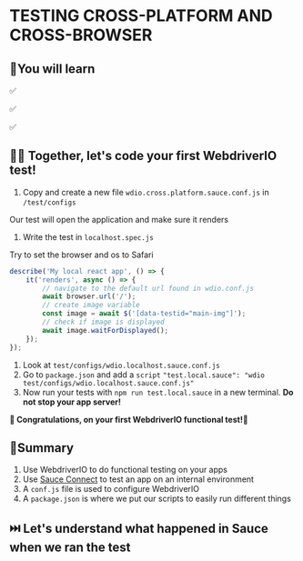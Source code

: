 # TESTING CROSS-PLATFORM AND CROSS-BROWSER

## 🧠You will learn

✅

✅

✅

## 🏋️‍♀️ Together, let's code your first WebdriverIO test!

1. Copy and create a new file `wdio.cross.platform.sauce.conf.js` in `/test/configs`

Our test will open the application and make sure it renders

1. Write the test in `localhost.spec.js`

Try to set the browser and os to Safari

```js
describe('My local react app', () => {
	it('renders', async () => {
		// navigate to the default url found in wdio.conf.js
		await browser.url('/');
		// create image variable
		const image = await $('[data-testid="main-img"]');
		// check if image is displayed
		await image.waitForDisplayed();
	});
});
```

1. Look at `test/configs/wdio.localhost.sauce.conf.js`
2. Go to `package.json` and add a `script` `"test.local.sauce": "wdio test/configs/wdio.localhost.sauce.conf.js"`
3. Now run your tests with `npm run test.local.sauce` in a new terminal. **Do not stop your app server!**

**🚀 Congratulations, on your first WebdriverIO functional test!💃**

## 📝Summary

1. Use WebdriverIO to do functional testing on your apps
2. Use [Sauce Connect](https://docs.saucelabs.com/secure-connections/sauce-connect/) to test an app on an internal environment
3. A `conf.js` file is used to configure WebdriverIO
4. A `package.json` is where we put our scripts to easily run different things

## ⏭️ Let's understand what happened in Sauce when we ran the test
